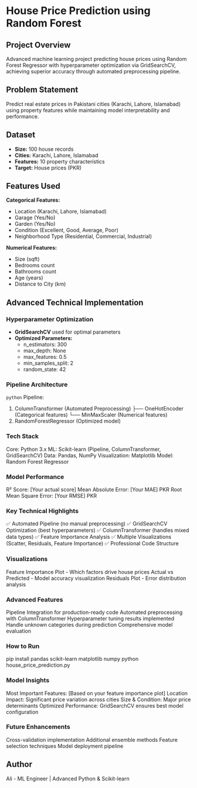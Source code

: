 # House Price Prediction using Random Forest

## Project Overview
Advanced machine learning project predicting house prices using Random Forest Regressor with hyperparameter optimization via GridSearchCV, achieving superior accuracy through automated preprocessing pipeline.

## Problem Statement
Predict real estate prices in Pakistani cities (Karachi, Lahore, Islamabad) using property features while maintaining model interpretability and performance.

## Dataset
- **Size:** 100 house records
- **Cities:** Karachi, Lahore, Islamabad
- **Features:** 10 property characteristics
- **Target:** House prices (PKR)

## Features Used
**Categorical Features:**
- Location (Karachi, Lahore, Islamabad)
- Garage (Yes/No)
- Garden (Yes/No)  
- Condition (Excellent, Good, Average, Poor)
- Neighborhood Type (Residential, Commercial, Industrial)

**Numerical Features:**
- Size (sqft)
- Bedrooms count
- Bathrooms count
- Age (years)
- Distance to City (km)

## Advanced Technical Implementation

### Hyperparameter Optimization
- **GridSearchCV** used for optimal parameters
- **Optimized Parameters:**
  - n_estimators: 300
  - max_depth: None
  - max_features: 0.5
  - min_samples_split: 2
  - random_state: 42

### Pipeline Architecture
```python```
Pipeline:
1. ColumnTransformer (Automated Preprocessing)
   ├── OneHotEncoder (Categorical features)
   └── MinMaxScaler (Numerical features)
2. RandomForestRegressor (Optimized model)

### Tech Stack
Core: Python 3.x
ML: Scikit-learn (Pipeline, ColumnTransformer, GridSearchCV)
Data: Pandas, NumPy
Visualization: Matplotlib
Model: Random Forest Regressor

### Model Performance
R² Score: [Your actual score]
Mean Absolute Error: [Your MAE] PKR
Root Mean Square Error: [Your RMSE] PKR

### Key Technical Highlights
✅ Automated Pipeline (no manual preprocessing)
✅ GridSearchCV Optimization (best hyperparameters)
✅ ColumnTransformer (handles mixed data types)
✅ Feature Importance Analysis
✅ Multiple Visualizations (Scatter, Residuals, Feature Importance)
✅ Professional Code Structure

### Visualizations
Feature Importance Plot - Which factors drive house prices
Actual vs Predicted - Model accuracy visualization
Residuals Plot - Error distribution analysis

### Advanced Features
Pipeline Integration for production-ready code
Automated preprocessing with ColumnTransformer
Hyperparameter tuning results implemented
Handle unknown categories during prediction
Comprehensive model evaluation

### How to Run
pip install pandas scikit-learn matplotlib numpy
python house_price_prediction.py

### Model Insights
Most Important Features: [Based on your feature importance plot]
Location Impact: Significant price variation across cities
Size & Condition: Major price determinants
Optimized Performance: GridSearchCV ensures best model configuration

### Future Enhancements
Cross-validation implementation
Additional ensemble methods
Feature selection techniques
Model deployment pipeline

## Author
Ali - ML Engineer | Advanced Python & Scikit-learn
